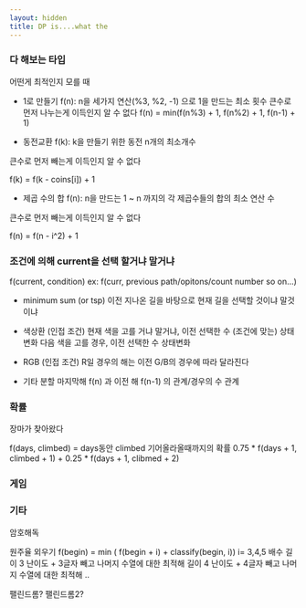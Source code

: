 ```yaml
---
layout: hidden
title: DP is....what the 
---
```


### 다 해보는 타입

어떤게 최적인지 모를 때

* 1로 만들기
f(n): n을 세가지 연산(%3, %2, -1) 으로 1을 만드는 최소 횟수
큰수로 먼저 나누는게 이득인지 알 수 없다
f(n) = min(f(n%3) + 1, f(n%2) + 1, f(n-1) + 1)

* 동전교환
f(k): k을 만들기 위한 동전 n개의 최소개수

큰수로 먼저 빼는게 이득인지 알 수 없다

f(k) = f(k - coins[i]) + 1

* 제곱 수의 합
f(n): n을 만드는 1 ~ n 까지의 각 제곱수들의 합의 최소 연산 수

큰수로 먼저 빼는게 이득인지 알 수 없다

f(n) = f(n - i^2) + 1

### 조건에 의해 current을 선택 할거냐 말거냐
f(current, condition)
ex: f(curr, previous path/opitons/count number so on...)

* minimum sum (or tsp)
이전 지나온 길을 바탕으로 현재 길을 선택할 것이냐 말것이냐

* 색상환 (인접 조건)
현재 색을 고를 거냐 말거냐, 이전 선택한 수 (조건에 맞는) 상태변화
다음 색을 고를 경우, 이전 선택한 수 상태변화

* RGB (인접 조건)
R일 경우의 해는 이전 G/B의 경우에 따라 달라진다

* 기타 분할
마지막해 f(n) 과 이전 해 f(n-1) 의 관계/경우의 수 관계

### 확률
장마가 찾아왔다

f(days, climbed) = days동안 climbed 기어올라올때까지의 확률
0.75 * f(days + 1, climbed + 1) + 0.25 * f(days + 1, clibmed + 2)

### 게임

### 기타
암호해독

원주율 외우기
f(begin) = min ( f(begin + i) + classify(begin, i)) i= 3,4,5 배수
길이 3 난이도 + 3글자 빼고 나머지 수열에 대한 최적해
길이 4 난이도 + 4글자 빼고 나머지 수열에 대한 최적해
..


팰린드롬?
팰린드롬2?